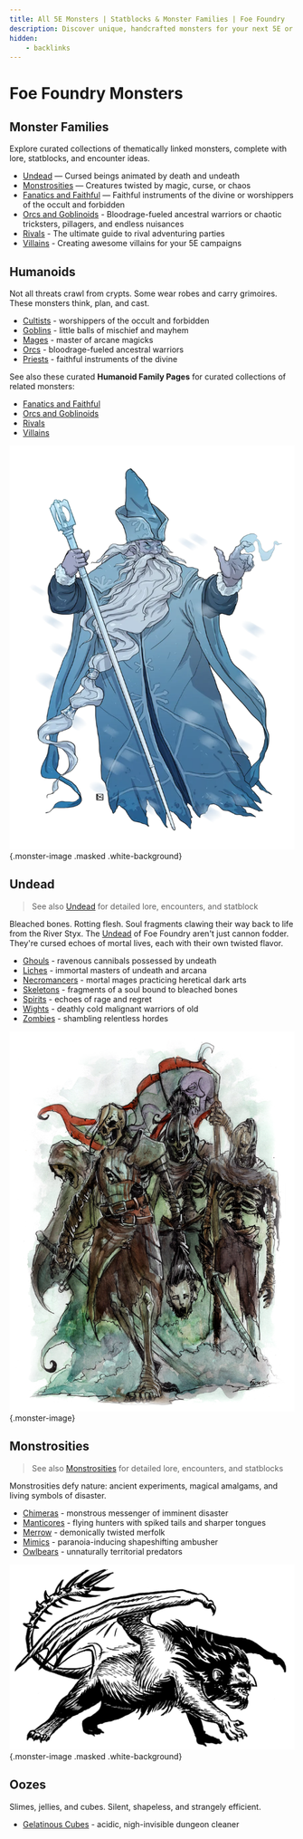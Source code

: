 ```yaml
---
title: All 5E Monsters | Statblocks & Monster Families | Foe Foundry
description: Discover unique, handcrafted monsters for your next 5E or fantasy TTRPG session. From undead horrors to mythic monstrosities, Foe Foundry offers unforgettable foes ready to challenge your players.
hidden:
    - backlinks
---
```


# Foe Foundry Monsters

## Monster Families

Explore curated collections of thematically linked monsters, complete with lore, statblocks, and encounter ideas.

- [Undead](../families/undead.md) — Cursed beings animated by death and undeath
- [Monstrosities](../families/monstrosities.md) — Creatures twisted by magic, curse, or chaos
- [Fanatics and Faithful](../families/fiends.md) — Faithful instruments of the divine or worshippers of the occult and forbidden
- [Orcs and Goblinoids](../families/orcs_and_goblinoids.md) - Bloodrage-fueled ancestral warriors or 
chaotic tricksters, pillagers, and endless nuisances
- [Rivals](../families/rivals.md) - The ultimate guide to rival adventuring parties
- [Villains](../families/villains.md) -  Creating awesome villains for your 5E campaigns

## Humanoids

Not all threats crawl from crypts. Some wear robes and carry grimoires. These monsters think, plan, and cast.

- [Cultists](cultist.md) - worshippers of the occult and forbidden
- [Goblins](goblin.md) - little balls of mischief and mayhem
- [Mages](mage.md) - master of arcane magicks
- [Orcs](orc.md) - bloodrage-fueled ancestral warriors
- [Priests](priest.md) - faithful instruments of the divine

See also these curated **Humanoid Family Pages** for curated collections of related monsters:

- [Fanatics and Faithful](../families/fanatics_and_faithful.md)
- [Orcs and Goblinoids](../families/orcs_and_goblinoids.md)
- [Rivals](../families/rivals.md)
- [Villains](../families/villains.md)

![A Cryomancer prepares an icy blast](../img/monsters/cryomancer2.webp){.monster-image .masked .white-background}

## Undead

> See also [Undead](../families/undead.md) for detailed lore, encounters, and statblock

Bleached bones. Rotting flesh. Soul fragments clawing their way back to life from the River Styx. The [Undead](../families/undead.md) of Foe Foundry aren't just cannon fodder. They're cursed echoes of mortal lives, each with their own twisted flavor.

- [Ghouls](ghoul.md) - ravenous cannibals possessed by undeath
- [Liches](lich.md) - immortal masters of undeath and arcana
- [Necromancers](mage.md#necromancers) - mortal mages practicing heretical dark arts
- [Skeletons](skeleton.md) - fragments of a soul bound to bleached bones
- [Spirits](spirit.md) - echoes of rage and regret
- [Wights](wight.md) - deathly cold malignant warriors of old
- [Zombies](zombie.md) - shambling relentless hordes

![A skeleton warband advances menacingly](../img/monsters/skeleton_warband.webp){.monster-image}

## Monstrosities

> See also [Monstrosities](../families/monstrosities.md) for detailed lore, encounters, and statblocks

Monstrosities defy nature: ancient experiments, magical amalgams, and living symbols of disaster.

- [Chimeras](chimera.md) - monstrous messenger of imminent disaster
- [Manticores](manticore.md) - flying hunters with spiked tails and sharper tongues
- [Merrow](merrow.md) - demonically twisted merfolk
- [Mimics](mimic.md) - paranoia-inducing shapeshifting ambusher
- [Owlbears](owlbear.md) - unnaturally territorial predators

![A cantankerous Manticore prepares to strike](../img/monsters/manticore.webp){.monster-image .masked .white-background}

## Oozes

Slimes, jellies, and cubes. Silent, shapeless, and strangely efficient.

- [Gelatinous Cubes](gelatinous-cube.md) - acidic, nigh-invisible dungeon cleaner
